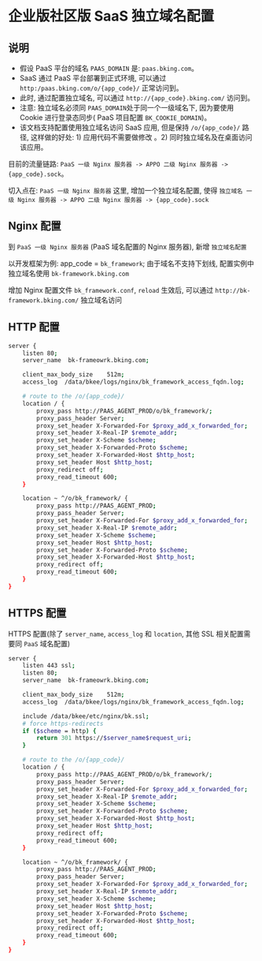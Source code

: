 # 企业版社区版 SaaS 独立域名配置

## 说明

- 假设 PaaS 平台的域名 `PAAS_DOMAIN` 是: `paas.bking.com`。
- SaaS 通过 PaaS 平台部署到正式环境, 可以通过 `http:/paas.bking.com/o/{app_code}/` 正常访问到。
- 此时, 通过配置独立域名, 可以通过 `http://{app_code}.bking.com/` 访问到。
- 注意: 独立域名必须同 `PAAS_DOMAIN`处于同一个一级域名下, 因为要使用 Cookie 进行登录态同步( PaaS 项目配置 `BK_COOKIE_DOMAIN`)。
- 该文档支持配置使用独立域名访问 SaaS 应用, 但是保持 `/o/{app_code}/` 路径, 这样做的好处: 1) 应用代码不需要做修改 。2) 同时独立域名及在桌面访问该应用。

目前的流量链路: `PaaS 一级 Nginx 服务器 -> APPO 二级 Nginx 服务器 -> {app_code}.sock`。

切入点在: `PaaS 一级 Nginx 服务器` 这里, 增加一个独立域名配置, 使得 `独立域名 一级 Nginx 服务器 -> APPO 二级 Nginx 服务器 -> {app_code}.sock`

## Nginx 配置

到 `PaaS 一级 Nginx 服务器` (PaaS 域名配置的 Nginx 服务器), 新增 `独立域名配置`

以开发框架为例: app_code = `bk_framework`; 由于域名不支持下划线, 配置实例中独立域名使用 `bk-framework.bking.com`

增加 Nginx 配置文件 `bk_framework.conf`, `reload` 生效后, 可以通过 `http://bk-framework.bking.com/` 独立域名访问

## HTTP 配置

```bash
server {
    listen 80;
    server_name  bk-frameowrk.bking.com;

    client_max_body_size    512m;
    access_log  /data/bkee/logs/nginx/bk_framework_access_fqdn.log;

    # route to the /o/{app_code}/
    location / {
        proxy_pass http://PAAS_AGENT_PROD/o/bk_framework/;
        proxy_pass_header Server;
        proxy_set_header X-Forwarded-For $proxy_add_x_forwarded_for;
        proxy_set_header X-Real-IP $remote_addr;
        proxy_set_header X-Scheme $scheme;
        proxy_set_header X-Forwarded-Proto $scheme;
        proxy_set_header X-Forwarded-Host $http_host;
        proxy_set_header Host $http_host;
        proxy_redirect off;
        proxy_read_timeout 600;
    }

    location ~ ^/o/bk_framework/ {
        proxy_pass http://PAAS_AGENT_PROD;
        proxy_pass_header Server;
        proxy_set_header X-Forwarded-For $proxy_add_x_forwarded_for;
        proxy_set_header X-Real-IP $remote_addr;
        proxy_set_header X-Scheme $scheme;
        proxy_set_header Host $http_host;
        proxy_set_header X-Forwarded-Proto $scheme;
        proxy_set_header X-Forwarded-Host $http_host;
        proxy_redirect off;
        proxy_read_timeout 600;
    }
}
```


## HTTPS 配置

HTTPS 配置(除了 `server_name`, `access_log` 和 `location`, 其他 SSL 相关配置需要同 `PaaS` 域名配置)

```bash
server {
    listen 443 ssl;
    listen 80;
    server_name  bk-frameowrk.bking.com;

    client_max_body_size    512m;
    access_log  /data/bkee/logs/nginx/bk_framework_access_fqdn.log;

    include /data/bkee/etc/nginx/bk.ssl;
    # force https-redirects
    if ($scheme = http) {
        return 301 https://$server_name$request_uri;
    }

    # route to the /o/{app_code}/
    location / {
        proxy_pass http://PAAS_AGENT_PROD/o/bk_framework/;
        proxy_pass_header Server;
        proxy_set_header X-Forwarded-For $proxy_add_x_forwarded_for;
        proxy_set_header X-Real-IP $remote_addr;
        proxy_set_header X-Scheme $scheme;
        proxy_set_header X-Forwarded-Proto $scheme;
        proxy_set_header X-Forwarded-Host $http_host;
        proxy_set_header Host $http_host;
        proxy_redirect off;
        proxy_read_timeout 600;
    }

    location ~ ^/o/bk_framework/ {
        proxy_pass http://PAAS_AGENT_PROD;
        proxy_pass_header Server;
        proxy_set_header X-Forwarded-For $proxy_add_x_forwarded_for;
        proxy_set_header X-Real-IP $remote_addr;
        proxy_set_header X-Scheme $scheme;
        proxy_set_header Host $http_host;
        proxy_set_header X-Forwarded-Proto $scheme;
        proxy_set_header X-Forwarded-Host $http_host;
        proxy_redirect off;
        proxy_read_timeout 600;
    }
}
```
